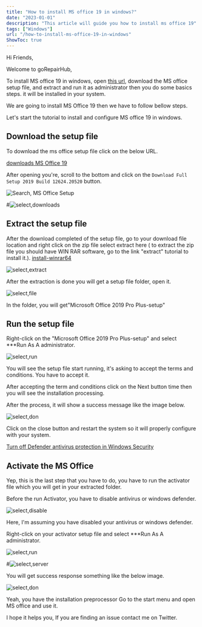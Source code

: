 ```yaml
---
title: "How to install MS office 19 in windows?"
date: "2023-01-01"
description: "This article will guide you how to install ms office 19"
tags: ["Windows"]
url: "/how-to-install-ms-office-19-in-windows"
ShowToc: true
---
```


Hi Friends,

Welcome to goRepairHub,

To install MS office 19 in windows, open <a href="https://getintopc.com/softwares/office-tools/office-2019-pro-plus-june-2021-free-download-1269397/">
this url</a>, download the MS office setup file, and extract and run it as administrator then you do some basics steps. it will be installed in your system.

We are going to install MS Office 19 then we have to follow bellow steps.


Let's start the tutorial to install and configure MS office 19 in windows.

## Download the setup file

To download the ms office setup file click on the below URL.

<a href=https://getintopc.com/softwares/office-tools/office-2019-pro-plus-june-2021-free-download-1269397 target=_blank>downloads MS Office 19</a>

After opening you're, scroll to the bottom and click on the `Download Full Setup 2019 Build 12624.20520` button.

![Search, MS Office Setup](https://gorepairhub.github.io/images/2022-11-20-install-ms-office-19-windows/search-msoffice.png)

#![select,downloads](https://gorepairhub.github.io/images/2022-11-20-install-ms-office-19-windows/downloads-msoffice.png)

## Extract the setup file

After the download completed of the setup file, go to your download file location and right click on the zip file select extract here 
( to extract the zip file you should have WIN RAR software, go to the link "extract" tutorial to install it.).
<a href= "/how-to-install-winrar-in-windows/">install-winrar64</a>

![select,extract](https://gorepairhub.github.io/images/2022-11-20-install-ms-office-19-windows/extract-msoffice.png)

After the extraction is done you will get a setup file folder, open it.

![select,file](https://gorepairhub.github.io/images/2022-11-20-install-ms-office-19-windows/run-setup-ms.png)

In the folder, you will get"Microsoft Office 2019 Pro Plus-setup"

## Run the setup file

Right-click on the "Microsoft Office 2019 Pro Plus-setup" and select ***Run As A administrator.

![select,run](https://gorepairhub.github.io/images/2022-11-20-install-ms-office-19-windows/run-setup-ms.png)

You will see the setup file start running, it's asking to accept the terms and conditions. You have to accept it.

After accepting the term and conditions click on the Next button time then you will see the installation processing.

After the process, it will show a success message like the image below.

![select,don](https://gorepairhub.github.io/images/2022-11-20-install-ms-office-19-windows/instal-ms-don.png)

Click on the close button and restart the system so it will properly configure with your system.

<a href="/how-to-disable-windows-defender/">Turn off Defender antivirus protection in Windows Security</a>

## Activate the MS Office

Yep, this is the last step that you have to do, you have to run the activator file which you will get in your extracted folder.

Before the run Activator, you have to disable antivirus or windows defender.

![select,disable](https://gorepairhub.github.io/images/2022-11-20-install-ms-office-19-windows/win-security.png)


Here, I'm assuming you have disabled your antivirus or windows defender.

Right-click on your activator setup file and select ***Run As A administrator.

![select,run](https://gorepairhub.github.io/images/2022-11-20-install-ms-office-19-windows/run-activation.png)

#![select,server](https://gorepairhub.github.io/images/2022-11-20-install-ms-office-19-windows/run-1-activation-server.png)

You will get success response something like the below image.

![select,don](https://gorepairhub.github.io/images/2022-11-20-install-ms-office-19-windows/activation-successful-msoffice.png)

Yeah, you have the installation preprocessor Go to the start menu and open MS office and use it.

I hope it helps you, If you are finding an issue contact me on Twitter.
